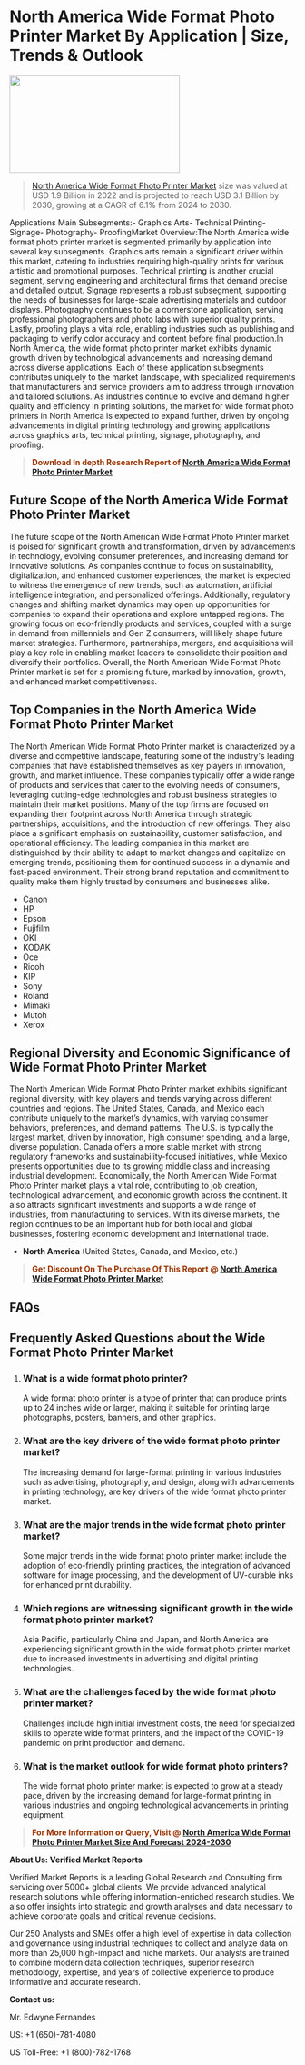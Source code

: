 <p><h1>North America Wide Format Photo Printer Market By Application | Size, Trends & Outlook</h1><p><img class="aligncenter size-medium wp-image-105565" src="https://ffe5etoiles.com/wp-content/uploads/2025/01/MST7-300x171.png" alt="" width="300" height="171" /></p><blockquote><p><a href="https://www.verifiedmarketreports.com/download-sample/?rid=219440&utm_source=Github-NA&utm_medium=378" target="_blank">North America Wide Format Photo Printer Market</a> size was valued at USD 1.9 Billion in 2022 and is projected to reach USD 3.1 Billion by 2030, growing at a CAGR of 6.1% from 2024 to 2030.</p></blockquote>Applications Main Subsegments:- Graphics Arts- Technical Printing- Signage- Photography- ProofingMarket Overview:The North America wide format photo printer market is segmented primarily by application into several key subsegments. Graphics arts remain a significant driver within this market, catering to industries requiring high-quality prints for various artistic and promotional purposes. Technical printing is another crucial segment, serving engineering and architectural firms that demand precise and detailed output. Signage represents a robust subsegment, supporting the needs of businesses for large-scale advertising materials and outdoor displays. Photography continues to be a cornerstone application, serving professional photographers and photo labs with superior quality prints. Lastly, proofing plays a vital role, enabling industries such as publishing and packaging to verify color accuracy and content before final production.In North America, the wide format photo printer market exhibits dynamic growth driven by technological advancements and increasing demand across diverse applications. Each of these application subsegments contributes uniquely to the market landscape, with specialized requirements that manufacturers and service providers aim to address through innovation and tailored solutions. As industries continue to evolve and demand higher quality and efficiency in printing solutions, the market for wide format photo printers in North America is expected to expand further, driven by ongoing advancements in digital printing technology and growing applications across graphics arts, technical printing, signage, photography, and proofing.</p><blockquote><p><span style="color: #993300;"><strong>Download In depth Research Report of <a href="https://www.verifiedmarketreports.com/download-sample/?rid=219440&utm_source=Github-NA&utm_medium=378">North America Wide Format Photo Printer Market</a></strong></span></p></blockquote><h2>Future Scope of the North America Wide Format Photo Printer Market</h2><p>The future scope of the North American Wide Format Photo Printer market is poised for significant growth and transformation, driven by advancements in technology, evolving consumer preferences, and increasing demand for innovative solutions. As companies continue to focus on sustainability, digitalization, and enhanced customer experiences, the market is expected to witness the emergence of new trends, such as automation, artificial intelligence integration, and personalized offerings. Additionally, regulatory changes and shifting market dynamics may open up opportunities for companies to expand their operations and explore untapped regions. The growing focus on eco-friendly products and services, coupled with a surge in demand from millennials and Gen Z consumers, will likely shape future market strategies. Furthermore, partnerships, mergers, and acquisitions will play a key role in enabling market leaders to consolidate their position and diversify their portfolios. Overall, the North American Wide Format Photo Printer market is set for a promising future, marked by innovation, growth, and enhanced market competitiveness.</p><h2>Top Companies in the North America Wide Format Photo Printer Market</h2><p>The North American Wide Format Photo Printer market is characterized by a diverse and competitive landscape, featuring some of the industry's leading companies that have established themselves as key players in innovation, growth, and market influence. These companies typically offer a wide range of products and services that cater to the evolving needs of consumers, leveraging cutting-edge technologies and robust business strategies to maintain their market positions. Many of the top firms are focused on expanding their footprint across North America through strategic partnerships, acquisitions, and the introduction of new offerings. They also place a significant emphasis on sustainability, customer satisfaction, and operational efficiency. The leading companies in this market are distinguished by their ability to adapt to market changes and capitalize on emerging trends, positioning them for continued success in a dynamic and fast-paced environment. Their strong brand reputation and commitment to quality make them highly trusted by consumers and businesses alike.</p><p><ul><li>Canon </li><li> HP </li><li> Epson </li><li> Fujifilm </li><li> OKI </li><li> KODAK </li><li> Oce </li><li> Ricoh </li><li> KIP </li><li> Sony </li><li> Roland </li><li> Mimaki </li><li> Mutoh </li><li> Xerox</li></ul></p><h2>Regional Diversity and Economic Significance of Wide Format Photo Printer Market</h2><p>The North American Wide Format Photo Printer market exhibits significant regional diversity, with key players and trends varying across different countries and regions. The United States, Canada, and Mexico each contribute uniquely to the market’s dynamics, with varying consumer behaviors, preferences, and demand patterns. The U.S. is typically the largest market, driven by innovation, high consumer spending, and a large, diverse population. Canada offers a more stable market with strong regulatory frameworks and sustainability-focused initiatives, while Mexico presents opportunities due to its growing middle class and increasing industrial development. Economically, the North American Wide Format Photo Printer market plays a vital role, contributing to job creation, technological advancement, and economic growth across the continent. It also attracts significant investments and supports a wide range of industries, from manufacturing to services. With its diverse markets, the region continues to be an important hub for both local and global businesses, fostering economic development and international trade.</p><ul> <li><strong>North America</strong> (United States, Canada, and Mexico, etc.)</li></ul><blockquote><p><span style="color: #993300;"><strong>Get Discount On The Purchase Of This Report @ <a href="https://www.verifiedmarketreports.com/ask-for-discount/?rid=219440&utm_source=Github-NA&utm_medium=378">North America Wide Format Photo Printer Market</a></strong></span></p></blockquote><h2>FAQs</h2><p> <h2>Frequently Asked Questions about the Wide Format Photo Printer Market</h1> <ol> <li> <h3>What is a wide format photo printer?</div><div></h3> <p>A wide format photo printer is a type of printer that can produce prints up to 24 inches wide or larger, making it suitable for printing large photographs, posters, banners, and other graphics.</p> </li> <li> <h3>What are the key drivers of the wide format photo printer market?</div><div></h3> <p>The increasing demand for large-format printing in various industries such as advertising, photography, and design, along with advancements in printing technology, are key drivers of the wide format photo printer market.</p> </li> <li> <h3>What are the major trends in the wide format photo printer market?</div><div></h3> <p>Some major trends in the wide format photo printer market include the adoption of eco-friendly printing practices, the integration of advanced software for image processing, and the development of UV-curable inks for enhanced print durability.</p> </li> <li> <h3>Which regions are witnessing significant growth in the wide format photo printer market?</div><div></h3> <p>Asia Pacific, particularly China and Japan, and North America are experiencing significant growth in the wide format photo printer market due to increased investments in advertising and digital printing technologies.</p> </li> <li> <h3>What are the challenges faced by the wide format photo printer market?</div><div></h3> <p>Challenges include high initial investment costs, the need for specialized skills to operate wide format printers, and the impact of the COVID-19 pandemic on print production and demand.</p> </li> <li> <h3>What is the market outlook for wide format photo printers?</div><div></h3> <p>The wide format photo printer market is expected to grow at a steady pace, driven by the increasing demand for large-format printing in various industries and ongoing technological advancements in printing equipment.</p> </li> </ol> </body></html></p><blockquote><p><span style="color: #993300;"><strong>For More Information or Query, Visit @ <a href="https://www.verifiedmarketreports.com/product/wide-format-photo-printer-market/">North America Wide Format Photo Printer Market Size And Forecast 2024-2030</a></strong></span></p></blockquote><p><strong>About Us: Verified Market Reports</strong></p><p>Verified Market Reports is a leading Global Research and Consulting firm servicing over 5000+ global clients. We provide advanced analytical research solutions while offering information-enriched research studies. We also offer insights into strategic and growth analyses and data necessary to achieve corporate goals and critical revenue decisions.</p><p>Our 250 Analysts and SMEs offer a high level of expertise in data collection and governance using industrial techniques to collect and analyze data on more than 25,000 high-impact and niche markets. Our analysts are trained to combine modern data collection techniques, superior research methodology, expertise, and years of collective experience to produce informative and accurate research.</p><p><strong>Contact us:</strong></p><p>Mr. Edwyne Fernandes</p><p>US: +1 (650)-781-4080</p><p>US Toll-Free: +1 (800)-782-1768</p>
